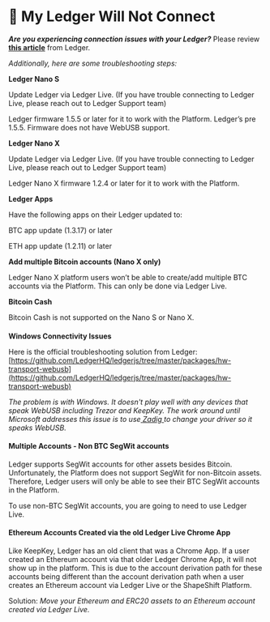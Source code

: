 # 🔌 My Ledger Will Not Connect

_**Are you experiencing connection issues with your Ledger?**_ Please review [**this article**](https://support.ledger.com/hc/en-us/articles/360023518653-Solutions-to-most-common-issues?support=true) from Ledger.

&#x20;

_Additionally, here are some troubleshooting steps:_

&#x20;

**Ledger Nano S**

Update Ledger via Ledger Live. (If you have trouble connecting to Ledger Live, please reach out to Ledger Support team)

Ledger firmware 1.5.5 or later for it to work with the Platform. Ledger’s pre 1.5.5. Firmware does not have WebUSB support.

&#x20;

**Ledger Nano X**

Update Ledger via Ledger Live. (If you have trouble connecting to Ledger Live, please reach out to Ledger Support team)

Ledger Nano X firmware 1.2.4 or later for it to work with the Platform.

&#x20;

**Ledger Apps**

Have the following apps on their Ledger updated to:

BTC app update (1.3.17) or later&#x20;

ETH app update (1.2.11) or later

&#x20;

**Add multiple Bitcoin accounts (Nano X only)**

Ledger Nano X platform users won’t be able to create/add multiple BTC accounts via the Platform. This can only be done via Ledger Live.

&#x20;

**Bitcoin Cash**

Bitcoin Cash is not supported on the Nano S or Nano X.

#### &#x20;

**Windows Connectivity Issues**

Here is the official troubleshooting solution from Ledger: [https://github.com/LedgerHQ/ledgerjs/tree/master/packages/hw-transport-webusb](https://github.com/LedgerHQ/ledgerjs/tree/master/packages/hw-transport-webusb)

_The problem is with Windows.  It doesn't play well with any devices that speak WebUSB including Trezor and KeepKey. The work around until Microsoft addresses this issue is to use_[ _Zadig_ ](../beta.shapeshift/replacing-your-driver-using-zadig.md)_to change your driver so it speaks WebUSB._

#### &#x20;

#### **Multiple Accounts - Non BTC SegWit accounts**

Ledger supports SegWit accounts for other assets besides Bitcoin.  Unfortunately, the Platform does not support SegWit for non-Bitcoin assets.  Therefore, Ledger users will only be able to see their BTC SegWit accounts in the Platform.

&#x20;

To use non-BTC SegWit accounts, you are going to need to use Ledger Live.

&#x20;

#### **Ethereum Accounts Created via the old Ledger Live Chrome App**

Like KeepKey, Ledger has an old client that was a Chrome App.  If a user created an Ethereum account via that older Ledger Chrome App, it will not show up in the platform. This is due to the account derivation path for these accounts being different than the account derivation path when a user creates an Ethereum account via Ledger Live or the ShapeShift Platform.

&#x20;

Solution: _Move your Ethereum and ERC20 assets to an Ethereum account created via Ledger Live._

